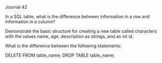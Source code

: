 Journal 42

In a SQL table, what is the difference between information in a row and information in a column?

Demonstrate the basic structure for creating a new table called characters with the values name, age, description as strings, and an int id.

What is the difference between the following statements:

DELETE FROM table_name;
DROP TABLE table_name;